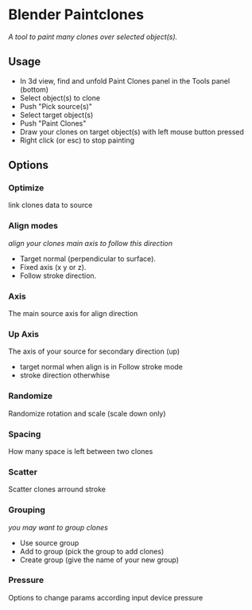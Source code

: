 # Blender Paintclones

*A tool to paint many clones over selected object(s).*

## Usage
- In 3d view, find and unfold Paint Clones panel in the Tools panel (bottom)
- Select object(s) to clone
- Push "Pick source(s)"
- Select target object(s)
- Push "Paint Clones"
- Draw your clones on target object(s) with left mouse button pressed
- Right click (or esc) to stop painting


## Options

### Optimize

link clones data to source


### Align modes

*align your clones main axis to follow this direction*

- Target normal (perpendicular to surface).
- Fixed axis (x y or z).
- Follow stroke direction.


### Axis

The main source axis for align direction


### Up Axis

The axis of your source for secondary direction (up)

- target normal when align is in Follow stroke mode
- stroke direction otherwhise


### Randomize

Randomize rotation and scale (scale down only)


### Spacing

How many space is left between two clones


### Scatter

Scatter clones arround stroke

### Grouping

*you may want to group clones*

- Use source group
- Add to group (pick the group to add clones)
- Create group (give the name of your new group)


### Pressure

Options to change params according input device pressure
